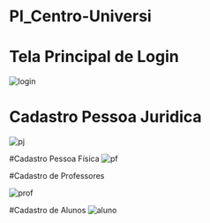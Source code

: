 # PI_Centro-Universi

# Tela Principal de Login 
![login](https://github.com/Jxsepxx/PI_Centro-Universi/assets/151665587/940c0097-39cf-4fe7-b764-82af8a1e4996)

# Cadastro Pessoa Juridica 
![pj](https://github.com/Jxsepxx/PI_Centro-Universi/assets/151665587/2ffedc3e-0aa1-42a5-ad2e-9cad54f0add2)

#Cadastro Pessoa Física 
![pf](https://github.com/Jxsepxx/PI_Centro-Universi/assets/151665587/533c1348-b3ad-4d12-9452-9317e18e776a)

#Cadastro de Professores ​

![prof](https://github.com/Jxsepxx/PI_Centro-Universi/assets/151665587/e749c99c-8a70-48ba-8576-d4bc41c75a18)


#Cadastro de Alunos
![aluno](https://github.com/Jxsepxx/PI_Centro-Universi/assets/151665587/887724e0-ee21-4864-92bf-e9778e1d8a71)
